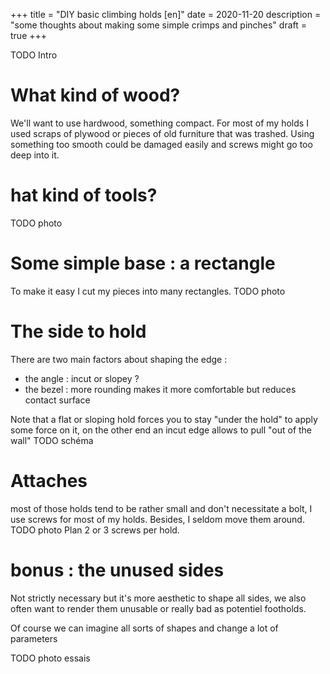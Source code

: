 +++
title = "DIY basic climbing holds [en]"
date = 2020-11-20
description = "some thoughts about making some simple crimps and pinches"
draft = true
+++

TODO Intro

# What kind of wood?
We'll want to use hardwood, something compact. For most of my holds I used scraps of plywood or pieces of old furniture that was trashed.
Using something too smooth could be damaged easily and screws might go too deep into it.

# hat kind of tools?
TODO photo

# Some simple base : a rectangle
To make it easy I cut my pieces into many rectangles.
TODO photo

# The side to hold
There are two main factors about shaping the edge : 
- the angle : incut or slopey ?
- the bezel : more rounding makes it more comfortable but reduces contact surface

Note that a flat or sloping hold forces you to stay "under the hold" to apply some force on it, on the other end an incut edge allows to pull "out of the wall"
TODO schéma



# Attaches
most of those holds tend to be rather small and don't necessitate a bolt, I use screws for most of my holds. Besides, I seldom move them around.
TODO photo
Plan 2 or 3 screws per hold.

# bonus : the unused sides

Not strictly necessary but it's more aesthetic to shape all sides, we also often want to render them unusable or really bad as potentiel footholds.

Of course we can imagine all sorts of shapes and change a lot of parameters

TODO photo essais

